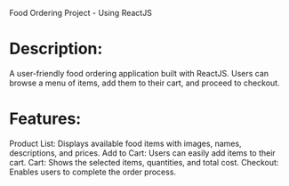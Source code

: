 Food Ordering Project - Using ReactJS

# Description:

A user-friendly food ordering application built with ReactJS. Users can browse a menu of items, add them to their cart, and proceed to checkout.

# Features:

Product List: Displays available food items with images, names, descriptions, and prices.
Add to Cart: Users can easily add items to their cart.
Cart: Shows the selected items, quantities, and total cost.
Checkout: Enables users to complete the order process.
